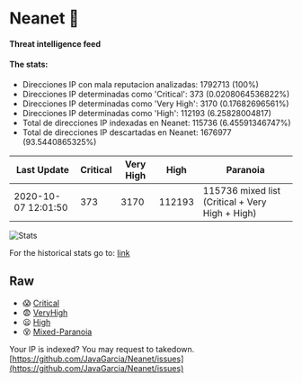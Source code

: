 # Neanet :hocho:
#### Threat intelligence feed
#### The stats:

- Direcciones IP con mala reputacion analizadas: 1792713 (100%)
- Direcciones IP determinadas como 'Critical':  373 (0.0208064536822%)
- Direcciones IP determinadas como 'Very High':  3170 (0.17682696561%)
- Direcciones IP determinadas como 'High':  112193 (6.25828004817)
- Total de direcciones IP indexadas en Neanet:  115736 (6.45591346747%)
- Total de direcciones IP descartadas en Neanet:  1676977 (93.5440865325%)

| Last Update | Critical | Very High | High | Paranoia |
| --- | --- | --- | --- | --- |
| 2020-10-07 12:01:50 | 373 | 3170 | 112193 | 115736 mixed list (Critical + Very High + High)|

![Stats](https://docs.google.com/spreadsheets/d/e/2PACX-1vSnaNMIXVabIpDJjufMlzH7poXnshF3mgd8Is1g9ytUEzVsP5my4Trn8f-xkoLLQ38xpL3HtmUexLo6/pubchart?oid=501124687&format=image)

For the historical stats go to: [link](/stats.csv)
## Raw
- :scream: [Critical](https://raw.githubusercontent.com/JavaGarcia/Neanet/master/blacklists/neanet_critical.txt)
- :fearful: [VeryHigh](https://raw.githubusercontent.com/JavaGarcia/Neanet/master/blacklists/neanet_veryHigh.txtt)
- :frowning: [High](https://raw.githubusercontent.com/JavaGarcia/Neanet/master/blacklists/neanet_high.txt)
- :dizzy_face: [Mixed-Paranoia](https://raw.githubusercontent.com/JavaGarcia/Neanet/master/blacklists/neanet_all.txt)


Your IP is indexed? You may request to takedown. [https://github.com/JavaGarcia/Neanet/issues](https://github.com/JavaGarcia/Neanet/issues)

















































































































































































































































































































































































































































































































































































































































































































































































































































































































































































































































































































































































































































































































